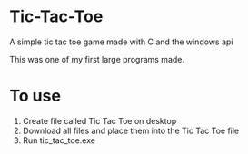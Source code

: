 # Tic-Tac-Toe

A simple tic tac toe game made with C and the windows api

This was one of my first large programs made.

# To use
1. Create file called Tic Tac Toe on desktop
2. Download all files and place them into the Tic Tac Toe file
3. Run tic_tac_toe.exe

